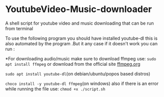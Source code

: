 # YoutubeVideo-Music-downloader
A shell script for youtube video and music downloading that can be run from terminal 


To use the following program you should have installed youtube-dl
this is also automated by the program .But it any case if it doesn't work you can run :

*For downloading audio/music make sure to download ffmpeg 
use: `sudo apt install ffmpeg` or download from the official site [ffmpeg.org](http://ffmpeg.org)

`sudo apt install youtube-dl`(on debian/ubuntu/popos based distros)

`choco install -y youtube-dl ffmpeg`(on windows)
also if there is an error while running the file
use: `chmod +x ./script.sh`
